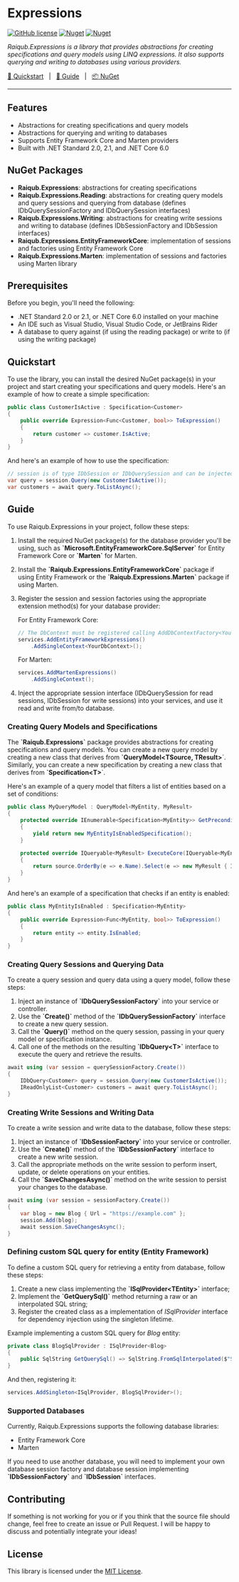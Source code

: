 # Expressions

[![GitHub license](https://img.shields.io/badge/license-MIT-blue.svg?style=flat-square)](https://raw.githubusercontent.com/EngRajabi/Enum.Source.Generator/master/LICENSE) [![Nuget](https://img.shields.io/nuget/v/Raiqub.Expressions)](https://www.nuget.org/packages/Raiqub.Expressions) [![Nuget](https://img.shields.io/nuget/dt/Raiqub.Expressions?label=Nuget.org%20Downloads&style=flat-square&color=blue)](https://www.nuget.org/packages/Raiqub.Expressions)

_Raiqub.Expressions is a library that provides abstractions for creating specifications and query models using LINQ expressions. It also supports querying and writing to databases using various providers._

[🏃 Quickstart](#quickstart) &nbsp; | &nbsp; [📗 Guide](#guide) &nbsp; | &nbsp; [📦 NuGet](https://www.nuget.org/packages/Raiqub.Expressions)

<hr />

## Features
* Abstractions for creating specifications and query models
* Abstractions for querying and writing to databases
* Supports Entity Framework Core and Marten providers
* Built with .NET Standard 2.0, 2.1, and .NET Core 6.0

## NuGet Packages
* **Raiqub.Expressions**: abstractions for creating specifications
* **Raiqub.Expressions.Reading**: abstractions for creating query models and query sessions and querying from database (defines IDbQuerySessionFactory and IDbQuerySession interfaces)
* **Raiqub.Expressions.Writing**: abstractions for creating write sessions and writing to database (defines IDbSessionFactory and IDbSession interfaces)
* **Raiqub.Expressions.EntityFrameworkCore**: implementation of sessions and factories using Entity Framework Core
* **Raiqub.Expressions.Marten**: implementation of sessions and factories using Marten library

## Prerequisites
Before you begin, you'll need the following:

* .NET Standard 2.0 or 2.1, or .NET Core 6.0 installed on your machine
* An IDE such as Visual Studio, Visual Studio Code, or JetBrains Rider
* A database to query against (if using the reading package) or write to (if using the writing package)

## Quickstart
To use the library, you can install the desired NuGet package(s) in your project and start creating your specifications and query models. Here's an example of how to create a simple specification:

```csharp
public class CustomerIsActive : Specification<Customer>
{
    public override Expression<Func<Customer, bool>> ToExpression()
    {
        return customer => customer.IsActive;
    }
}
```
And here's an example of how to use the specification:

```csharp
// session is of type IDbSession or IDbQuerySession and can be injected
var query = session.Query(new CustomerIsActive());
var customers = await query.ToListAsync();
```

## Guide

To use Raiqub.Expressions in your project, follow these steps:

1. Install the required NuGet package(s) for the database provider you'll be using, such as **\`Microsoft.EntityFrameworkCore.SqlServer\`** for Entity Framework Core or **\`Marten\`** for Marten.

2. Install the **\`Raiqub.Expressions.EntityFrameworkCore\`** package if using Entity Framework or the **\`Raiqub.Expressions.Marten\`** package if using Marten.

3. Register the session and session factories using the appropriate extension method(s) for your database provider:

    For Entity Framework Core:

    ```csharp
    // The DbContext must be registered calling AddDbContextFactory<YourDbContext>()
    services.AddEntityFrameworkExpressions()
        .AddSingleContext<YourDbContext>();
    ```

    For Marten:

    ```csharp
    services.AddMartenExpressions()
        .AddSingleContext();
    ```

4. Inject the appropriate session interface (IDbQuerySession for read sessions, IDbSession for write sessions) into your services, and use it read and write from/to database.

### Creating Query Models and Specifications
The **\`Raiqub.Expressions\`** package provides abstractions for creating specifications and query models. You can create a new query model by creating a new class that derives from **\`QueryModel&lt;TSource, TResult&gt;**\`. Similarly, you can create a new specification by creating a new class that derives from **\`Specification&lt;T&gt;**\`.

Here's an example of a query model that filters a list of entities based on a set of conditions:

```csharp
public class MyQueryModel : QueryModel<MyEntity, MyResult>
{
    protected override IEnumerable<Specification<MyEntity>> GetPreconditions()
    {
        yield return new MyEntityIsEnabledSpecification();
    }

    protected override IQueryable<MyResult> ExecuteCore(IQueryable<MyEntity> source)
    {
        return source.OrderBy(e => e.Name).Select(e => new MyResult { Id = e.Id, Name = e.Name });
    }
}
```

And here's an example of a specification that checks if an entity is enabled:

```csharp
public class MyEntityIsEnabled : Specification<MyEntity>
{
    public override Expression<Func<MyEntity, bool>> ToExpression()
    {
        return entity => entity.IsEnabled;
    }
}
```

### Creating Query Sessions and Querying Data
To create a query session and query data using a query model, follow these steps:

1. Inject an instance of **\`IDbQuerySessionFactory\`** into your service or controller.
2. Use the **\`Create()\`** method of the **\`IDbQuerySessionFactory\`** interface to create a new query session.
3. Call the **\`Query()\`** method on the query session, passing in your query model or specification instance.
4. Call one of the methods on the resulting **\`IDbQuery&lt;T&gt;\`** interface to execute the query and retrieve the results.

```csharp
await using (var session = querySessionFactory.Create())
{
    IDbQuery<Customer> query = session.Query(new CustomerIsActive());
    IReadOnlyList<Customer> customers = await query.ToListAsync();
}
```

### Creating Write Sessions and Writing Data
To create a write session and write data to the database, follow these steps:

1. Inject an instance of **\`IDbSessionFactory\`** into your service or controller.
2. Use the **\`Create()\`** method of the **\`IDbSessionFactory\`** interface to create a new write session.
3. Call the appropriate methods on the write session to perform insert, update, or delete operations on your entities.
4. Call the **\`SaveChangesAsync()\`** method on the write session to persist your changes to the database.

```csharp
await using (var session = sessionFactory.Create())
{
    var blog = new Blog { Url = "https://example.com" };
    session.Add(blog);
    await session.SaveChangesAsync();
}
```

### Defining custom SQL query for entity (Entity Framework)
To define a custom SQL query for retrieving a entity from database, follow these steps:

1. Create a new class implementing the **\`ISqlProvider\<TEntity\>\`** interface;
2. Implement the **\`GetQuerySql()\`** method returning a raw or an interpolated SQL string;
3. Register the created class as a implementation of _ISqlProvider_ interface for dependency injection using the singleton lifetime.

Example implementing a custom SQL query for _Blog_ entity:

```csharp
private class BlogSqlProvider : ISqlProvider<Blog>
{
    public SqlString GetQuerySql() => SqlString.FromSqlInterpolated($"SELECT \"Id\", \"Name\" FROM \"Blog\"");
}
```

And then, registering it:

```csharp
services.AddSingleton<ISqlProvider, BlogSqlProvider>();
```

### Supported Databases
Currently, Raiqub.Expressions supports the following database libraries:
* Entity Framework Core
* Marten

If you need to use another database, you will need to implement your own database session factory and database session implementing **\`IDbSessionFactory\`** and **\`IDbSession\`** interfaces.

## Contributing

If something is not working for you or if you think that the source file
should change, feel free to create an issue or Pull Request.
I will be happy to discuss and potentially integrate your ideas!

## License

This library is licensed under the [MIT License](./LICENSE).
